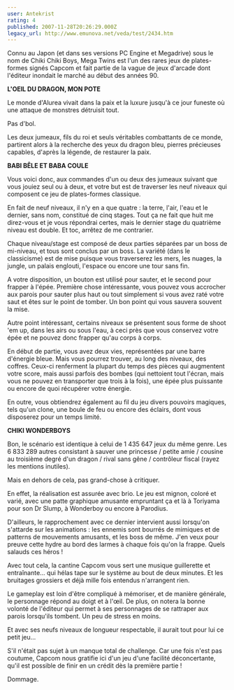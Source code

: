 ```yaml
---
user: Antekrist
rating: 4
published: 2007-11-28T20:26:29.000Z
legacy_url: http://www.emunova.net/veda/test/2434.htm
---
```

Connu au Japon (et dans ses versions PC Engine et Megadrive) sous le nom de Chiki Chiki Boys, Mega Twins est l'un des rares jeux de plates-formes signés Capcom et fait partie de la vague de jeux d'arcade dont l'éditeur inondait le marché au début des années 90\.  

  

**L'OEIL DU DRAGON, MON POTE**  

Le monde d'Alurea vivait dans la paix et la luxure jusqu'à ce jour funeste où une attaque de monstres détruisit tout.  

Pas d'bol.   

Les deux jumeaux, fils du roi et seuls véritables combattants de ce monde, partirent alors à la recherche des yeux du dragon bleu, pierres précieuses capables, d'après la légende, de restaurer la paix.  

  

**BABI BÊLE ET BABA COULE**  

Vous voici donc, aux commandes d'un ou deux des jumeaux suivant que vous jouiez seul ou à deux, et votre but est de traverser les neuf niveaux qui composent ce jeu de plates-formes classique.  

En fait de neuf niveaux, il n'y en a que quatre : la terre, l'air, l'eau et le dernier, sans nom, constitué de cinq stages. Tout ça ne fait que huit me direz-vous et je vous répondrai certes, mais le dernier stage du quatrième niveau est double. Et toc, arrêtez de me contrarier.  

Chaque niveau/stage est composé de deux parties séparées par un boss de mi-niveau, et tous sont conclus par un boss. La variété (dans le classicisme) est de mise puisque vous traverserez les mers, les nuages, la jungle, un palais englouti, l'espace ou encore une tour sans fin.  

A votre disposition, un bouton est utilisé pour sauter, et le second pour frapper à l'épée. Première chose intéressante, vous pouvez vous accrocher aux parois pour sauter plus haut ou tout simplement si vous avez raté votre saut et êtes sur le point de tomber. Un bon point qui vous sauvera souvent la mise.  

Autre point intéressant, certains niveaux se présentent sous forme de shoot 'em up, dans les airs ou sous l'eau, à ceci près que vous conservez votre épée et ne pouvez donc frapper qu'au corps à corps.  

En début de partie, vous avez deux vies, représentées par une barre d'énergie bleue. Mais vous pourrez trouver, au long des niveaux, des coffres. Ceux-ci renferment la plupart du temps des pièces qui augmentent votre score, mais aussi parfois des bombes (qui nettoient tout l'écran, mais vous ne pouvez en transporter que trois à la fois), une épée plus puissante ou encore de quoi récupérer votre énergie.  

En outre, vous obtiendrez également au fil du jeu divers pouvoirs magiques, tels qu'un clone, une boule de feu ou encore des éclairs, dont vous disposerez pour un temps limité.  

  

**CHIKI WONDERBOYS**  

Bon, le scénario est identique à celui de 1 435 647 jeux du même genre. Les 6 833 289 autres consistant à sauver une princesse / petite amie / cousine au troisième degré d'un dragon / rival sans gêne / contrôleur fiscal (rayez les mentions inutiles).  

Mais en dehors de cela, pas grand-chose à critiquer.  

En effet, la réalisation est assurée avec brio. Le jeu est mignon, coloré et varié, avec une patte graphique amusante empruntant ça et là à Toriyama pour son Dr Slump, à Wonderboy ou encore à Parodius.  

D'ailleurs, le rapprochement avec ce dernier intervient aussi lorsqu'on s'attarde sur les animations : les ennemis sont bourrés de mimiques et de patterns de mouvements amusants, et les boss de même. J'en veux pour preuve cette hydre au bord des larmes à chaque fois qu'on la frappe. Quels salauds ces héros !  

Avec tout cela, la cantine Capcom vous sert une musique guillerette et entraînante... qui hélas tape sur le système au bout de deux minutes. Et les bruitages grossiers et déjà mille fois entendus n'arrangent rien.  

Le gameplay est loin d'être compliqué à mémoriser, et de manière générale, le personnage répond au doigt et à l'œil. De plus, on notera la bonne volonté de l'éditeur qui permet à ses personnages de se rattraper aux parois lorsqu'ils tombent. Un peu de stress en moins.  

Et avec ses neufs niveaux de longueur respectable, il aurait tout pour lui ce petit jeu...  

S'il n'était pas sujet à un manque total de challenge. Car une fois n'est pas coutume, Capcom nous gratifie ici d'un jeu d'une facilité déconcertante, qu'il est possible de finir en un crédit dès la première partie !   

  

Dommage.